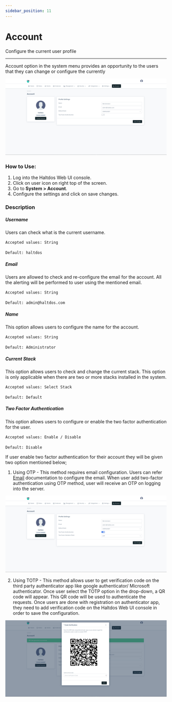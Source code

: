 ```yaml
---
sidebar_position: 11
---
```


# Account

Configure the current user profile

---

Account option in the system menu provides an opportunity to the users that they can change or configure the currently 


![Account](/img/platform/v8/docs/account.png)

### How to Use:
1. Log into the Haltdos Web UI console.
2. Click on user icon on right top of the screen.
3. Go to **System > Account**.
4. Configure the settings and click on save changes.

### Description

##### **Username**
Users can check what is the current username.

    Accepted values: String

    Default: haltdos 

##### **Email**
Users are allowed to check and re-configure the email for the account. All the alerting will be performed to user using the mentioned email.

    Accepted values: String

    Default: admin@haltdos.com 

##### **Name**
This option allows users to configure the name for the account.

    Accepted values: String

    Default: Administrator 

##### **Current Stack**
This option allows users to check and change the current stack. This option is only applicable when there are two or more stacks installed in the system.

    Accepted values: Select Stack

    Default: Default 

##### **Two Factor Authentication**
This option allows users to configure or enable the two factor authentication for the user. 

    Accepted values: Enable / Disable

    Default: Disable 

If user enable two factor authentication for their account they will be given two option mentioned below;

1. Using OTP - This method requires email configuration. Users can refer [Email](/docs/enterprise/platform/system/email.md) documentation to configure the email. When user add two-factor authentication using OTP method, user will receive an OTP on logging into the server.

![OTP](/img/platform/v8/docs/otp.png)

2. Using TOTP - This method allows user to get verification code on the third party authenticator app like google authenticator/ Microsoft authenticator. Once user select the TOTP option in the drop-down, a QR code will appear. This QR code will be used to authenticate the requests. Once users are done with registration on authenticator app, they need to add verification code on the Haltdos Web UI console in order to save the configuration.

![TOTP](/img/platform/v8/docs/acctQr.png)